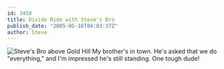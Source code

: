 ```yaml
---
id: 3458
title: Divide Ride with Steve's Bro
publish_date: "2005-05-16T04:03:37Z"
author: Steve
---
```


![Steve's Bro above Gold Hill](https://uc9519dc07b3c69e9e9b01bd0730.dl.dropboxusercontent.com/cd/0/inline/CFtzgZQU_ecwlQ3qIrty2ZQHxyNUKmTBV4yTYmimbf01gj7P-7dz8H6fHOXVBFCfSysLczCI_dP8DaOTy0r9jcR0JYQYWSAPL9rMv7UXY6lRp_NRr01PorwEyVkl5kGznqI/file#) My brother's in town. He's asked that we do "everything," and I'm impressed he's still standing. One tough dude!

